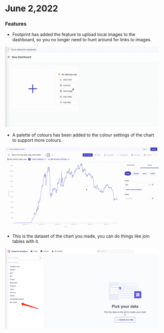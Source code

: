 # June 2,2022

### Features

* Footprint has added the feature to upload local images to the dashboard, so you no longer need to hunt around for links to images.

![](<../../.gitbook/assets/2022-06-02 15.55.07 (1).gif>)

* A palette of colours has been added to the colour settings of the chart to support more colours.

![](<../../.gitbook/assets/2022-06-02 16.20.42.gif>)

* This is the dataset of the chart you made, you can do things like join tables with it.

![](<../../.gitbook/assets/image (42).png>)
